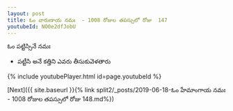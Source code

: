 ```yaml
---
layout: post
title: ఓం వారుణాయ నమః  - 1008 రోజుల తపస్సులో రోజు  147
youtubeId: NO0e2dfJobU
---
```

 
 
 ఓం పట్టిస్సినే నమః  
 
 -  పట్టీసి అనే కత్తిని ఎవరు తీసుకువెళతారు 
 
  
 
  
 
 
 
 
 
 


{% include youtubePlayer.html id=page.youtubeId %}
 
[Next]({{ site.baseurl }}{% link  split2/_posts/2019-06-18-ఓం హేమాంగాయ నమః  - 1008 రోజుల తపస్సులో రోజు  148.md%})
 
